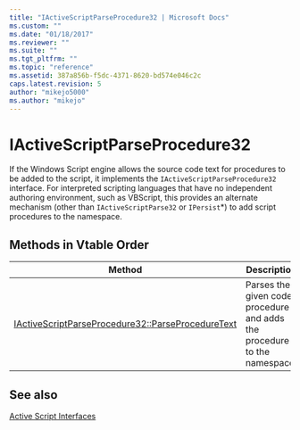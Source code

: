 ```yaml
---
title: "IActiveScriptParseProcedure32 | Microsoft Docs"
ms.custom: ""
ms.date: "01/18/2017"
ms.reviewer: ""
ms.suite: ""
ms.tgt_pltfrm: ""
ms.topic: "reference"
ms.assetid: 387a856b-f5dc-4371-8620-bd574e046c2c
caps.latest.revision: 5
author: "mikejo5000"
ms.author: "mikejo"
---
```

# IActiveScriptParseProcedure32
If the Windows Script engine allows the source code text for procedures to be added to the script, it implements the `IActiveScriptParseProcedure32` interface. For interpreted scripting languages that have no independent authoring environment, such as VBScript, this provides an alternate mechanism (other than `IActiveScriptParse32` or `IPersist`*) to add script procedures to the namespace.  
  
## Methods in Vtable Order  
  
|Method|Description|
|-|-|
|[IActiveScriptParseProcedure32::ParseProcedureText](../../winscript/reference/iactivescriptparseprocedure32-parseproceduretext.md)|Parses the given code procedure and adds the procedure to the namespace.|  
  
## See also  
 [Active Script Interfaces](../../winscript/reference/active-script-interfaces.md)